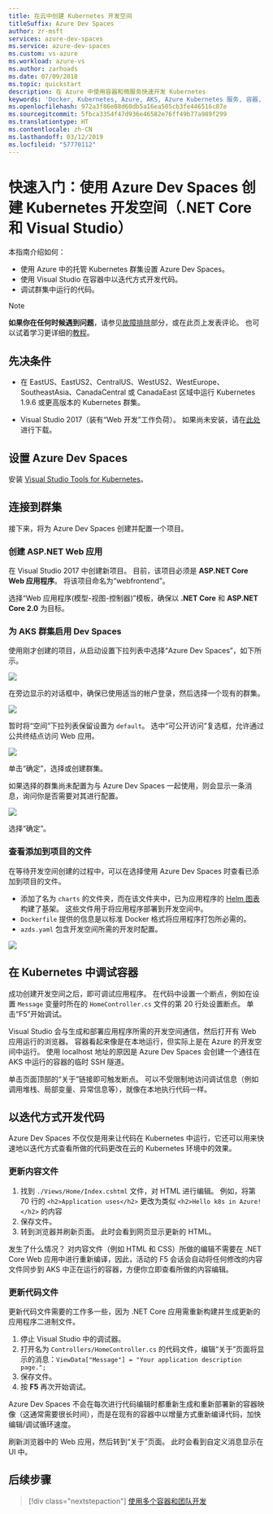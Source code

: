 ```yaml
---
title: 在云中创建 Kubernetes 开发空间
titleSuffix: Azure Dev Spaces
author: zr-msft
services: azure-dev-spaces
ms.service: azure-dev-spaces
ms.custom: vs-azure
ms.workload: azure-vs
ms.author: zarhoads
ms.date: 07/09/2018
ms.topic: quickstart
description: 在 Azure 中使用容器和微服务快速开发 Kubernetes
keywords: 'Docker, Kubernetes, Azure, AKS, Azure Kubernetes 服务, 容器, Helm, 服务网格, 服务网格路由, kubectl, k8s '
ms.openlocfilehash: 972a3f86e08d60db5a16ea505cb3fe446516c87e
ms.sourcegitcommit: 5fbca3354f47d936e46582e76ff49b77a989f299
ms.translationtype: HT
ms.contentlocale: zh-CN
ms.lasthandoff: 03/12/2019
ms.locfileid: "57770112"
---
```

# <a name="quickstart-create-a-kubernetes-dev-space-with-azure-dev-spaces-net-core-and-visual-studio"></a>快速入门：使用 Azure Dev Spaces 创建 Kubernetes 开发空间（.NET Core 和 Visual Studio）

本指南介绍如何：

- 使用 Azure 中的托管 Kubernetes 群集设置 Azure Dev Spaces。
- 使用 Visual Studio 在容器中以迭代方式开发代码。
- 调试群集中运行的代码。

> [!Note]
> **如果你在任何时候遇到问题**，请参见[故障排除](troubleshooting.md)部分，或在此页上发表评论。 也可以试着学习更详细的[教程](get-started-netcore-visualstudio.md)。

## <a name="prerequisites"></a>先决条件

- 在 EastUS、EastUS2、CentralUS、WestUS2、WestEurope、SoutheastAsia、CanadaCentral 或 CanadaEast 区域中运行 Kubernetes 1.9.6 或更高版本的 Kubernetes 群集。

- Visual Studio 2017（装有“Web 开发”工作负荷）。 如果尚未安装，请在[此处](https://aka.ms/vsdownload?utm_source=mscom&utm_campaign=msdocs)进行下载。

## <a name="set-up-azure-dev-spaces"></a>设置 Azure Dev Spaces

安装 [Visual Studio Tools for Kubernetes](https://aka.ms/get-vsk8stools)。

## <a name="connect-to-a-cluster"></a>连接到群集

接下来，将为 Azure Dev Spaces 创建并配置一个项目。

### <a name="create-an-aspnet-web-app"></a>创建 ASP.NET Web 应用

在 Visual Studio 2017 中创建新项目。 目前，该项目必须是 **ASP.NET Core Web 应用程序**。 将该项目命名为“webfrontend”。

选择“Web 应用程序(模型-视图-控制器)”模板，确保以 **.NET Core** 和 **ASP.NET Core 2.0** 为目标。

### <a name="enable-dev-spaces-for-an-aks-cluster"></a>为 AKS 群集启用 Dev Spaces

使用刚才创建的项目，从启动设置下拉列表中选择“Azure Dev Spaces”，如下所示。

![](media/get-started-netcore-visualstudio/LaunchSettings.png)

在旁边显示的对话框中，确保已使用适当的帐户登录，然后选择一个现有的群集。

![](media/get-started-netcore-visualstudio/Azure-Dev-Spaces-Dialog.png)

暂时将“空间”下拉列表保留设置为 `default`。 选中“可公开访问”复选框，允许通过公共终结点访问 Web 应用。

![](media/get-started-netcore-visualstudio/Azure-Dev-Spaces-Dialog2.png)

单击“确定”，选择或创建群集。

如果选择的群集尚未配置为与 Azure Dev Spaces 一起使用，则会显示一条消息，询问你是否需要对其进行配置。

![](media/get-started-netcore-visualstudio/Add-Azure-Dev-Spaces-Resource.png)

选择“确定”。 

### <a name="look-at-the-files-added-to-project"></a>查看添加到项目的文件
在等待开发空间创建的过程中，可以在选择使用 Azure Dev Spaces 时查看已添加到项目的文件。

- 添加了名为 `charts` 的文件夹，而在该文件夹中，已为应用程序的 [Helm 图表](https://docs.helm.sh)构建了基架。 这些文件用于将应用程序部署到开发空间中。
- `Dockerfile` 提供的信息是以标准 Docker 格式将应用程序打包所必需的。
- `azds.yaml` 包含开发空间所需的开发时配置。

![](media/get-started-netcore-visualstudio/ProjectFiles.png)

## <a name="debug-a-container-in-kubernetes"></a>在 Kubernetes 中调试容器
成功创建开发空间之后，即可调试应用程序。 在代码中设置一个断点，例如在设置 `Message` 变量时所在的 `HomeController.cs` 文件的第 20 行处设置断点。 单击“F5”开始调试。 

Visual Studio 会与生成和部署应用程序所需的开发空间通信，然后打开有 Web 应用运行的浏览器。 容器看起来像是在本地运行，但实际上是在 Azure 的开发空间中运行。 使用 localhost 地址的原因是 Azure Dev Spaces 会创建一个通往在 AKS 中运行的容器的临时 SSH 隧道。

单击页面顶部的“关于”链接即可触发断点。 可以不受限制地访问调试信息（例如调用堆栈、局部变量、异常信息等），就像在本地执行代码一样。


## <a name="iteratively-develop-code"></a>以迭代方式开发代码

Azure Dev Spaces 不仅仅是用来让代码在 Kubernetes 中运行，它还可以用来快速地以迭代方式查看所做的代码更改在云的 Kubernetes 环境中的效果。

### <a name="update-a-content-file"></a>更新内容文件
1. 找到 `./Views/Home/Index.cshtml` 文件，对 HTML 进行编辑。 例如，将第 70 行的 `<h2>Application uses</h2>` 更改为类似 `<h2>Hello k8s in Azure!</h2>` 的内容
1. 保存文件。
1. 转到浏览器并刷新页面。 此时会看到网页显示更新的 HTML。

发生了什么情况？ 对内容文件（例如 HTML 和 CSS）所做的编辑不需要在 .NET Core Web 应用中进行重新编译，因此，活动的 F5 会话会自动将任何修改的内容文件同步到 AKS 中正在运行的容器，方便你立即查看所做的内容编辑。

### <a name="update-a-code-file"></a>更新代码文件
更新代码文件需要的工作多一些，因为 .NET Core 应用需重新构建并生成更新的应用程序二进制文件。

1. 停止 Visual Studio 中的调试器。
1. 打开名为 `Controllers/HomeController.cs` 的代码文件，编辑“关于”页面将显示的消息：`ViewData["Message"] = "Your application description page.";`
1. 保存文件。
1. 按 **F5** 再次开始调试。 

Azure Dev Spaces 不会在每次进行代码编辑时都重新生成和重新部署新的容器映像（这通常需要很长时间），而是在现有的容器中以增量方式重新编译代码，加快编辑/调试循环速度。

刷新浏览器中的 Web 应用，然后转到“关于”页面。 此时会看到自定义消息显示在 UI 中。


## <a name="next-steps"></a>后续步骤

> [!div class="nextstepaction"]
> [使用多个容器和团队开发](multi-service-netcore-visualstudio.md)
